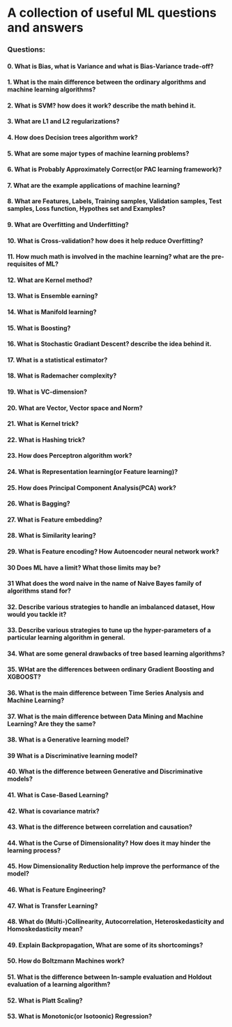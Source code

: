 # A collection of useful ML questions and answers

### Questions:

#### 0. What is Bias, what is Variance and what is Bias-Variance trade-off?
#### 1. What is the main difference between the ordinary algorithms and machine learning algorithms?
#### 2. What is SVM? how does it work? describe the math behind it.
#### 3. What are L1 and L2 regularizations?
#### 4. How does Decision trees algorithm work?
#### 5. What are some major types of machine learning problems?
#### 6. What is Probably Approximately Correct(or PAC learning framework)?
#### 7. What are the example applications of machine learning?
#### 8. What are Features, Labels, Training samples, Validation samples, Test samples, Loss function, Hypothes set and Examples?
#### 9. What are Overfitting and Underfitting?
#### 10. What is Cross-validation? how does it help reduce Overfitting?
#### 11. How much math is involved in the machine learning? what are the pre-requisites of ML?
#### 12. What are Kernel method?
#### 13. What is Ensemble earning?
#### 14. What is Manifold learning?
#### 15. What is Boosting?
#### 16. What is Stochastic Gradiant Descent? describe the idea behind it.
#### 17. What is a statistical estimator?
#### 18. What is Rademacher complexity?
#### 19. What is VC-dimension?
#### 20. What are Vector, Vector space and Norm?
#### 21. What is Kernel trick?
#### 22. What is Hashing trick?
#### 23. How does Perceptron algorithm work?
#### 24. What is Representation learning(or Feature learning)?
#### 25. How does Principal Component Analysis(PCA) work?
#### 26. What is Bagging?
#### 27. What is Feature embedding?
#### 28. What is Similarity learing?
#### 29. What is Feature encoding? How Autoencoder neural network work?
#### 30 Does ML have a limit? What those limits may be?
#### 31 What does the word naive in the name of Naive Bayes family of algorithms stand for?
#### 32. Describe various strategies to handle an imbalanced dataset, How would you tackle it?
#### 33. Describe various strategies to tune up the hyper-parameters of a particular learning algorithm in general.
#### 34. What are some general drawbacks of tree based learning algorithms?
#### 35. WHat are the differences between ordinary Gradient Boosting and XGBOOST?
#### 36. What is the main difference between Time Series Analysis and Machine Learning?
#### 37. What is the main difference between Data Mining and Machine Learning? Are they the same?
#### 38. What is a Generative learning model?
#### 39  What is a Discriminative learning model?
#### 40. What is the difference between Generative and Discriminative models?
#### 41. What is Case-Based Learning?
#### 42. What is covariance matrix?
#### 43. What is the difference between correlation and causation?
#### 44. What is the Curse of Dimensionality? How does it may hinder the learning process?
#### 45. How Dimensionality Reduction help improve the performance of the model?
#### 46. What is Feature Engineering?
#### 47. What is Transfer Learning?
#### 48. What do (Multi-)Collinearity, Autocorrelation, Heteroskedasticity and Homoskedasticity mean?
#### 49. Explain Backpropagation, What are some of its shortcomings?
#### 50. How do Boltzmann Machines work?
#### 51. What is the difference between In-sample evaluation and Holdout evaluation of a learning algorithm?
#### 52. What is Platt Scaling?
#### 53. What is Monotonic(or Isotoonic) Regression?
